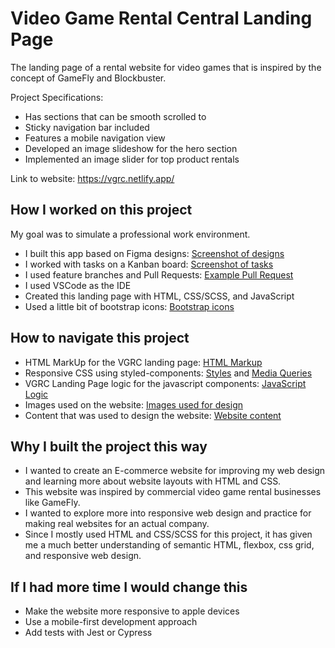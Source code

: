 # Video Game Rental Central Landing Page

The landing page of a rental website for video games that is inspired by the concept of GameFly and Blockbuster.

Project Specifications:

- Has sections that can be smooth scrolled to
- Sticky navigation bar included
- Features a mobile navigation view
- Developed an image slideshow for the hero section
- Implemented an image slider for top product rentals

Link to website: https://vgrc.netlify.app/

## How I worked on this project

My goal was to simulate a professional work environment.

- I built this app based on Figma designs: [Screenshot of designs](https://lensdump.com/i/gBJnNF)
- I worked with tasks on a Kanban board: [Screenshot of tasks](https://lensdump.com/a/glfFv)
- I used feature branches and Pull Requests: [Example Pull Request](https://lensdump.com/i/gBJoaq)
- I used VSCode as the IDE
- Created this landing page with HTML, CSS/SCSS, and JavaScript
- Used a little bit of bootstrap icons: [Bootstrap icons](https://icons.getbootstrap.com/)

## How to navigate this project

- HTML MarkUp for the VGRC landing page: [HTML Markup](https://github.com/Hanzo253/Video-Game-Rental-Central-Landing-Page/blob/master/index.html)
- Responsive CSS using styled-components: [Styles](https://github.com/Hanzo253/Video-Game-Rental-Central-Landing-Page/blob/master/css/styles.scss) and [Media Queries](https://github.com/Hanzo253/Video-Game-Rental-Central-Landing-Page/blob/master/css/queries.scss)
- VGRC Landing Page logic for the javascript components: [JavaScript Logic](https://github.com/Hanzo253/Video-Game-Rental-Central-Landing-Page/blob/master/js/main.js)
- Images used on the website: [Images used for design](https://github.com/Hanzo253/Video-Game-Rental-Central-Landing-Page/tree/master/img)
- Content that was used to design the website: [Website content](https://github.com/Hanzo253/Video-Game-Rental-Central-Landing-Page/blob/master/Website%20Content/content.md)

## Why I built the project this way

- I wanted to create an E-commerce website for improving my web design and learning more about website layouts with HTML and CSS.
- This website was inspired by commercial video game rental businesses like GameFly.
- I wanted to explore more into responsive web design and practice for making real websites for an actual company.
- Since I mostly used HTML and CSS/SCSS for this project, it has given me a much better understanding of semantic HTML, flexbox, css grid, and responsive web design.

## If I had more time I would change this

- Make the website more responsive to apple devices
- Use a mobile-first development approach
- Add tests with Jest or Cypress
